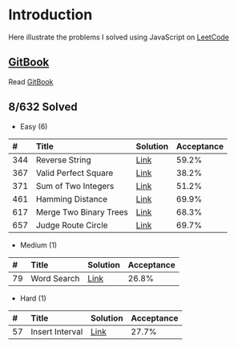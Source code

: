 # Introduction

Here illustrate the problems I solved using JavaScript on [LeetCode](https://leetcode.com/)

## [GitBook](https://rubychi1.gitbooks.io/leetcode/)

Read [GitBook](https://rubychi1.gitbooks.io/leetcode/)

## 8/632 Solved

* Easy (6)

| \# | Title | Solution | Acceptance |
| :--- | :--- | :--- | :--- |
| 344 | Reverse String | [Link](/easy/344.md) | 59.2% |
| 367 | Valid Perfect Square | [Link](/easy/367.md) | 38.2% |
| 371 | Sum of Two Integers | [Link](/easy/371.md) | 51.2% |
| 461 | Hamming Distance | [Link](/easy/461.md) | 69.9% |
| 617 | Merge Two Binary Trees | [Link](/easy/617.md) | 68.3% |
| 657 | Judge Route Circle | [Link](/easy/657.md) | 69.7% |

* Medium (1)

| \# | Title | Solution | Acceptance |
| :--- | :--- | :--- | :--- |
| 79 | Word Search | [Link](/medium/79.md) | 26.8% |

* Hard (1)

| \# | Title | Solution | Acceptance |
| :--- | :--- | :--- | :--- |
| 57 | Insert Interval | [Link](/hard/57.md) | 27.7% |
